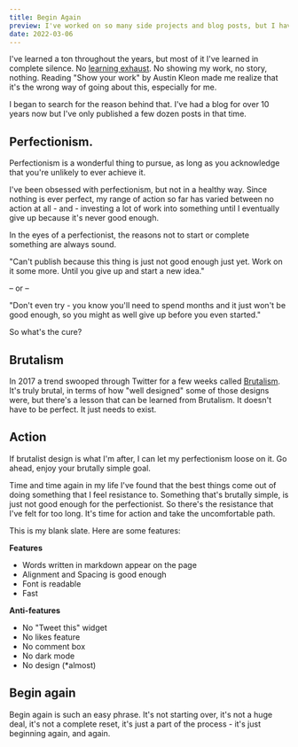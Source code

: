 ```yaml
---
title: Begin Again
preview: I've worked on so many side projects and blog posts, but I haven't published any of them because they've never seemed good enough. I decided to start from scratch. A Blank Slate for my blog an online presence.
date: 2022-03-06
---
```


I've learned a ton throughout the years, but most of it I've learned in complete silence. No [learning exhaust](https://www.swyx.io/learn-in-public/). No showing my work, no story, nothing.
Reading "Show your work" by Austin Kleon made me realize that it's the wrong way of going about this, especially for me.

I began to search for the reason behind that. I've had a blog for over 10 years now but I've only published a few dozen posts in that time.

## Perfectionism.

Perfectionism is a wonderful thing to pursue, as long as you acknowledge that you're unlikely to ever achieve it. 

I've been obsessed with perfectionism, but not in a healthy way. Since nothing is ever perfect, my range of action so far has varied between no action at all - and - investing a lot of work into something until I eventually give up because it's never good enough.

In the eyes of a perfectionist, the reasons not to start or complete something are always sound.

"Can't publish because this thing is just not good enough just yet. Work on it some more. Until you give up and start a new idea."

– or –

"Don't even try - you know you'll need to spend months and it just won't be good enough, so you might as well give up before you even started."

So what's the cure?

## Brutalism

In 2017 a trend swooped through Twitter for a few weeks called [Brutalism](https://www.nngroup.com/articles/brutalism-antidesign). It's truly brutal, in terms of how "well designed" some of those designs were, but there's a lesson that can be learned from Brutalism. It doesn't have to be perfect. It just needs to exist.

## Action

If brutalist design is what I'm after, I can let my perfectionism loose on it. Go ahead, enjoy your brutally simple goal.

Time and time again in my life I've found that the best things come out of doing something that I feel resistance to. Something that's brutally simple, is just not good enough for the perfectionist. So there's the resistance that I've felt for too long. It's time for action and take the uncomfortable path.

This is my blank slate. Here are some features:

**Features**
* Words written in markdown appear on the page
* Alignment and Spacing is good enough
* Font is readable
* Fast

**Anti-features**
* No "Tweet this" widget
* No likes feature
* No comment box
* No dark mode
* No design (*almost)


## Begin again

Begin again is such an easy phrase. It's not starting over, it's not a huge deal, it's not a complete reset, it's just a part of the process - it's just beginning again, and again.